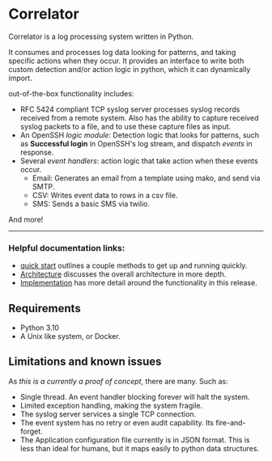 # Correlator

Correlator is a log processing system written in Python. 

It consumes and processes log data looking for patterns, and taking specific actions when they occur. It provides an
interface to write both custom detection and/or action logic in python, which it can dynamically import.

out-of-the-box functionality includes:

- RFC 5424 compliant TCP syslog server processes syslog records received from a remote system. Also has the
ability to capture received syslog packets to a file, and to use these capture files as input.
- An OpenSSH *logic module*: Detection logic that looks for patterns, such as **Successful login** in OpenSSH's
log stream, and dispatch *events* in response.
- Several *event handlers*: action logic that take action when these events occur.
  - Email: Generates an email from a template using mako, and send via SMTP.
  - CSV: Writes event data to rows in a csv file.
  - SMS: Sends a basic SMS via twilio.

And more!

---

### Helpful documentation links:


- [quick start](quickstart.md) outlines a couple methods to get up and running quickly.
- [Architecture](architecture.md) discusses the overall architecture in more depth.
- [Implementation](implementation.md) has more detail around the functionality in this release.

## Requirements

- Python 3.10
- A Unix like system, or Docker.

## Limitations and known issues

As *this is a currently a proof of concept*, there are many. Such as:

- Single thread. An event handler blocking forever will halt the system.
- Limited exception handling, making the system fragile.
- The syslog server services a single TCP connection.
- The event system has no retry or even audit capability. Its fire-and-forget.
- The Application configuration file currently is in JSON format. This is less than ideal for humans, but it maps easily
to python data structures.



